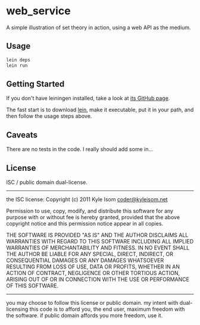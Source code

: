 # web_service

A simple illustration of set theory in action, using a web API as the medium.

## Usage

```bash
lein deps
lein run
```

## Getting Started
If you don't have leiningen installed, take a look at
[its GitHub page](https://github.com/technomancy/leiningen).

The fast start is to download [lein](https://raw.github.com/technomancy/leiningen/stable/bin/lein),
make it executable, put it in your path, and then follow the usage steps above.

## Caveats
There are no tests in the code. I really should add some in...

## License

ISC / public domain dual-license.

--------------------------------------------------------------------------------

the ISC license:
Copyright (c) 2011 Kyle Isom <coder@kyleisom.net>

Permission to use, copy, modify, and distribute this software for any
purpose with or without fee is hereby granted, provided that the above 
copyright notice and this permission notice appear in all copies.

THE SOFTWARE IS PROVIDED "AS IS" AND THE AUTHOR DISCLAIMS ALL WARRANTIES
WITH REGARD TO THIS SOFTWARE INCLUDING ALL IMPLIED WARRANTIES OF
MERCHANTABILITY AND FITNESS. IN NO EVENT SHALL THE AUTHOR BE LIABLE FOR
ANY SPECIAL, DIRECT, INDIRECT, OR CONSEQUENTIAL DAMAGES OR ANY DAMAGES
WHATSOEVER RESULTING FROM LOSS OF USE, DATA OR PROFITS, WHETHER IN AN
ACTION OF CONTRACT, NEGLIGENCE OR OTHER TORTIOUS ACTION, ARISING OUT OF
OR IN CONNECTION WITH THE USE OR PERFORMANCE OF THIS SOFTWARE. 

--------------------------------------------------------------------------------

you may choose to follow this license or public domain. my intent with
dual-licensing this code is to afford you, the end user, maximum freedom
with the software. if public domain affords you more freedom, use it.




